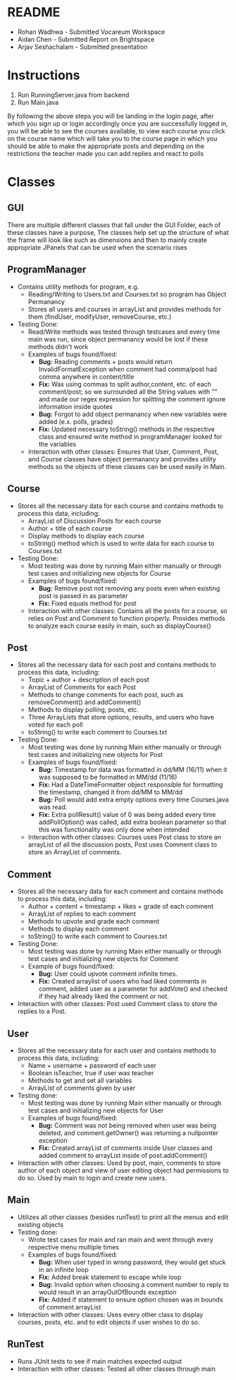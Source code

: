 # README
- Rohan Wadhwa - Submitted Vocareum Workspace
- Aidan Chen - Submitted Report on Brightspace
- Arjav Seshachalam - Submitted presentation

# Instructions
1. Run RunningServer.java from backend
2. Run Main.java 

By following the above steps you will be landing in the login page, after which you sign up or login accordingly
once you are successfully logged in, you will be able to see the courses available, to view each course
you click on the course name which will take you to the course page in which you should be able to make the appropriate
posts and depending on the restrictions the teacher made you can add replies and react to polls


# Classes 
## GUI
There are multiple different classes that fall under the GUI Folder, each of these classes
have a purpose, The classes help set up the structure of what the frame will look like such as dimensions
 and then to mainly create appropriate JPanels that can be used when the scenario rises


## ProgramManager
- Contains utility methods for program, e.g.
    - Reading/Writing to Users.txt and Courses.txt so program has Object Permanancy
    - Stores all users and courses in arrayList and provides methods for them (findUser, modifyUser, removeCourse, etc.)
- Testing Done:
    - Read/Write methods was tested through testcases and every time main was run, since object permanancy would be lost if these methods didn't work
    - Examples of bugs found/fixed:
        - **Bug:** Reading comments + posts would return InvalidFormatException when comment had comma/post had comma anywhere in content/title
        - **Fix:** Was using commas to split author,content, etc. of each comment/post; so we surrounded all the String values with "" and made our regex expression for splitting the comment ignore information inside quotes
        - **Bug:** Forgot to add object permanancy when new variables were added (e.x. polls, grades)
        - **Fix:** Updated necessary toString() methods in the respective class and ensured write method in programManager looked for the variables
    - Interaction with other classes: Ensures that User, Comment, Post, and Course classes have object permanancy and provides utility methods so the objects of these classes can be used easily in Main.
## Course  
- Stores all the necessary data for each course and contains methods to process this data, including:
    - ArrayList of Discussion Posts for each course
    - Author + title of each course
    - Display methods to display each course
    - toString() method which is used to write data for each course to Courses.txt
- Testing Done:
    - Most testing was done by running Main either manually or through test cases and initializing new objects for Course
    - Examples of bugs found/fixed:
        - **Bug:** Remove post not removing any posts even when existing post is passed in as parameter
        - **Fix:** Fixed equals method for post
    - Interaction with other classes: Contains all the posts for a course, so relies on Post and Comment to function properly. Provides methods to analyze each course easily in main, such as displayCourse()

## Post  
- Stores all the necessary data for each post and contains methods to process this data, including: 
    - Topic + author + description of each post
    - ArrayList of Comments for each Post
    - Methods to change comments for each post, such as removeComment() and addComment()
    - Methods to display polling, posts, etc. 
    - Three ArrayLists that store options, results, and users who have voted for each poll
    - toString() to write each comment to Courses.txt
- Testing Done:
    - Most testing was done by running Main either manually or through test cases and initializing new objects for Post
    - Examples of bugs found/fixed:
        - **Bug:** Timestamp for data was formatted in dd/MM (16/11) when it was supposed to be formatted in MM/dd (11/16)
        - **Fix:** Had a DateTimeFormatter object responsible for formatting the timestamp, changed it from dd/MM to MM/dd
        - **Bug:** Poll would add extra empty options every time Courses.java was read.
        - **Fix:** Extra pollResult() value of 0 was being added every time addPollOption() was called, add extra boolean parameter so that this was functionality was only done when intended
    - Interaction with other classes: Courses uses Post class to store an arrayList of all the discussion posts, Post uses Comment class to store an ArrayList of comments.

## Comment  
- Stores all the necessary data for each comment and contains methods to process this data, including:
    - Author + content + timestamp + likes + grade of each comment
    - ArrayList of replies to each comment
    - Methods to upvote and grade each comment
    - Methods to display each comment
    - toString() to write each comment to Courses.txt
- Testing Done:
    - Most testing was done by running Main either manually or through test cases and initializing new objects for Comment
    - Example of bugs found/fixed:
        - **Bug:** User could upvote comment infinite times.
        - **Fix:** Created arraylist of users who had liked comments in comment, added user as a parameter for addVote() and checked if they had already liked the comment or not.
- Interaction with other classes: Post used Comment class to store the replies to a Post.

## User
- Stores all the necessary data for each user and contains methods to process this data, including:
    - Name + username + password of each user
    - Boolean isTeacher, true if user was teacher
    - Methods to get and set all variables
    - ArrayList of comments given by user
- Testing done:
    - Most testing was done by running Main either manually or through test cases and initializing new objects for User
    - Examples of bugs found/fixed:
        - **Bug:** Comment was not being removed when user was being deleted, and comment.getOwner() was returning a nullpointer exception
        - **Fix:** Created arrayList of comments inside User classes and added comment to arrayList inside of post.addComment()
- Interaction with other classes: Used by post, main, comments to store author of each object and view of user editing object had permissions to do so. Used by main to login and create new users.

## Main
- Utilizes all other classes (besides runTest) to print all the menus and edit existing objects
- Testing done:
    - Wrote test cases for main and ran main and went through every respective menu multiple times
    - Examples of bugs found/fixed:
        - **Bug:** When user typed in wrong password, they would get stuck in an infinite loop
        - **Fix:** Added break statement to escape while loop
        - **Bug:** Invalid option when choosing a comment number to reply to would result in an arrayOutOfBounds exception
        - **Fix:** Added if statement to ensure option chosen was in bounds of comment arrayList
- Interaction with other classes: Uses every other class to display courses, posts, etc. and to edit objects if user wishes to do so. 
## RunTest
- Runs JUnit tests to see if main matches expected output
- Interaction with other classes: Tested all other classes through main
